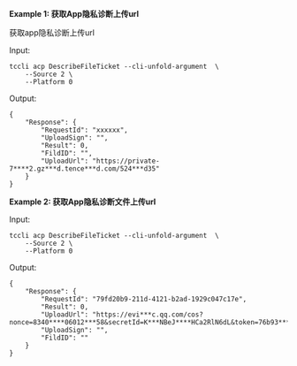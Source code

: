 **Example 1: 获取App隐私诊断上传url**

获取app隐私诊断上传url

Input: 

```
tccli acp DescribeFileTicket --cli-unfold-argument  \
    --Source 2 \
    --Platform 0
```

Output: 
```
{
    "Response": {
        "RequestId": "xxxxxx",
        "UploadSign": "",
        "Result": 0,
        "FildID": "",
        "UploadUrl": "https://private-7****2.gz***d.tence***d.com/524***d35"
    }
}
```

**Example 2: 获取App隐私诊断文件上传url**



Input: 

```
tccli acp DescribeFileTicket --cli-unfold-argument  \
    --Source 2 \
    --Platform 0
```

Output: 
```
{
    "Response": {
        "RequestId": "79fd20b9-211d-4121-b2ad-1929c047c17e",
        "Result": 0,
        "UploadUrl": "https://evi***c.qq.com/cos?nonce=8340****06012***58&secretId=K***NBeJ****HCa2RlN6dL&token=76b93***837ba70***1e3&ts=164***35",
        "UploadSign": "",
        "FildID": ""
    }
}
```

